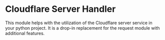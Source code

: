 # Cloudflare Server Handler


This module helps with the utilization of the Cloudflare server service in your python project. It is a drop-in replacement for the request module with additional features. 

